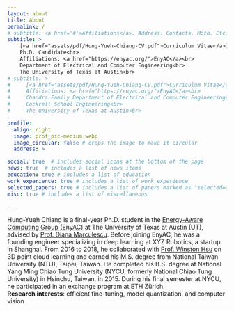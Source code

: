 ```yaml
---
layout: about
title: About
permalink: /
# subtitle: <a href='#'>Affiliations</a>. Address. Contacts. Moto. Etc.
subtitle: >
    [<a href="assets/pdf/Hung-Yueh-Chiang-CV.pdf">Curriculum Vitae</a>] [<a href="assets/pdf/Hung-Yueh-Chiang-Resume.pdf">Résumé</a>]<br>
    Ph.D. Candidate<br>
    Affiliations: <a href="https://enyac.org/">EnyAC</a><br>
    Department of Electrical and Computer Engineering<br>
    The University of Texas at Austin<br>
# subtitle: >
#     [<a href="assets/pdf/Hung-Yueh-Chiang-CV.pdf">Curriculum Vitae</a>] [<a href="assets/pdf/Hung-Yueh-Chiang-Resume.pdf">Résumé</a>]<br>
#     Affiliations: <a href="https://enyac.org/">EnyAC</a><br>
#     Chandra Family Department of Electrical and Computer Engineering<br>
#     Cockrell School Engineering<br>
#     The University of Texas at Austin<br>

profile:
  align: right
  image: prof_pic-medium.webp
  image_circular: false # crops the image to make it circular
  address: >

social: true  # includes social icons at the bottom of the page
news: true  # includes a list of news items
education: true # includes a list of education
work_experience: true # includes a list of work experience
selected_papers: true # includes a list of papers marked as "selected={true}"
misc: true # includes a list of miscellaneous

---
```


Hung-Yueh Chiang is a final-year Ph.D. student in the [Energy-Aware Computing Group (EnyAC)](https://enyac.org/) at The University of Texas at Austin (UT), advised by [Prof. Diana Marculescu](https://users.ece.utexas.edu/~dianam/). Before joining EnyAC, he was a founding engineer specializing in deep learning at XYZ Robotics, a startup in Shanghai. From 2016 to 2018, he collaborated with [Prof. Winston Hsu](https://winstonhsu.info/) on 3D point cloud learning and earned his M.S. degree from National Taiwan University (NTU), Taipei, Taiwan. He completed his B.S. degree at National Yang Ming Chiao Tung University (NYCU, formerly National Chiao Tung University) in Hsinchu, Taiwan, in 2015. During his final semester at NYCU, he participated in an exchange program at ETH Zürich.
<br>
**Research interests**: efficient fine-tuning, model quantization, and computer vision
